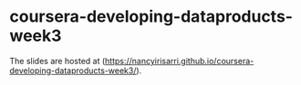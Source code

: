 # coursera-developing-dataproducts-week3
The slides are hosted at (https://nancyirisarri.github.io/coursera-developing-dataproducts-week3/).
